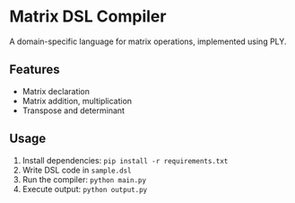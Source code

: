 # Matrix DSL Compiler

A domain-specific language for matrix operations, implemented using PLY.

## Features
- Matrix declaration
- Matrix addition, multiplication
- Transpose and determinant

## Usage
1. Install dependencies: `pip install -r requirements.txt`
2. Write DSL code in `sample.dsl`
3. Run the compiler: `python main.py`
4. Execute output: `python output.py`